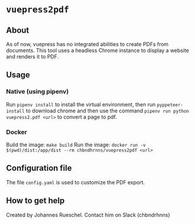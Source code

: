 # `vuepress2pdf`

## About

As of now, vuepress has no integrated abilities to create PDFs from documents. This tool uses a headless Chrome instance to display a website and renders it to PDF.

## Usage

### Native (using pipenv)

Run `pipenv install` to install the virtual environment, then run `pyppeteer-install` to download chrome and then use the command `pipenv run python vuepress2.pdf <url>` to convert a page to pdf.

### Docker

Build the image: `make build`
Run the image: `docker run -v $(pwd)/dist:/app/dist --rm chbndhrnns/vuepress2pdf <url>`

## Configuration file

The file `config.yaml` is used to customize the PDF export.

## How to get help

Created by Johannes Rueschel. Contact him on Slack (chbndrhnns)
